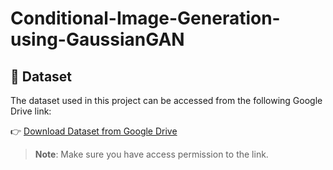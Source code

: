 # Conditional-Image-Generation-using-GaussianGAN


## 📂 Dataset

The dataset used in this project can be accessed from the following Google Drive link:

👉 [Download Dataset from Google Drive](https://drive.google.com/drive/folders/1fajRJvsGRzYwr3OwQWZOP5uSvo_VS_A9?usp=sharing)

> **Note**: Make sure you have access permission to the link.
